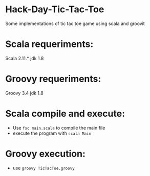 # Hack-Day-Tic-Tac-Toe
Some implementations of tic tac toe game using scala and groovit

# Scala requeriments:
Scala 2.11.*
jdk 1.8

# Groovy requeriments:
Groovy 3.4
jdk 1.8

# Scala compile and execute:
- Use `fsc main.scala` to compile the main file
- execute the program with `scala Main`

# Groovy execution:
- use `groovy TicTacToe.groovy`
